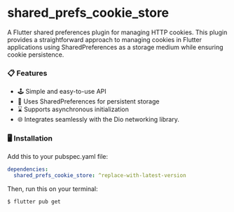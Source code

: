 # shared_prefs_cookie_store

A Flutter shared preferences plugin for managing HTTP cookies. This plugin provides a straightforward approach to managing cookies in Flutter applications using SharedPreferences as a storage medium while ensuring cookie persistence.

### 📋 Features

- 🕹 Simple and easy-to-use API
- 💽 Uses SharedPreferences for persistent storage
- ⌛ Supports asynchronous initialization
- 🌐 Integrates seamlessly with the Dio networking library.

### 🖥 Installation

Add this to your pubspec.yaml file:

```yaml
dependencies:
  shared_prefs_cookie_store: ^replace-with-latest-version
```

Then, run this on your terminal:
```console
$ flutter pub get
```
